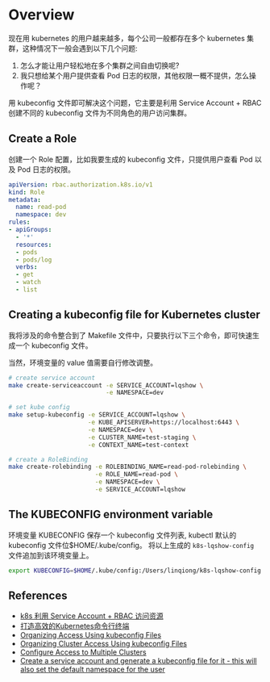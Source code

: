 # Overview

现在用 kubernetes 的用户越来越多，每个公司一般都存在多个 kubernetes 集群，这种情况下一般会遇到以下几个问题:

1. 怎么才能让用户轻松地在多个集群之间自由切换呢?
2. 我只想给某个用户提供查看 Pod 日志的权限，其他权限一概不提供，怎么操作呢？

用 kubeconfig 文件即可解决这个问题，它主要是利用 Service Account + RBAC 创建不同的 kubeconfig 文件为不同角色的用户访问集群。

## Create a Role

创建一个 Role 配置，比如我要生成的 kubeconfig 文件，只提供用户查看 Pod 以及 Pod 日志的权限。

```yaml
apiVersion: rbac.authorization.k8s.io/v1
kind: Role
metadata:
  name: read-pod
  namespace: dev
rules:
- apiGroups:
  - '*'
  resources:
  - pods
  - pods/log
  verbs:
  - get
  - watch
  - list
```

## Creating a kubeconfig file for Kubernetes cluster

我将涉及的命令整合到了 Makefile 文件中，只要执行以下三个命令，即可快速生成一个 kubeconfig 文件。

当然，环境变量的 value 值需要自行修改调整。

```bash
# create service account
make create-serviceaccount -e SERVICE_ACCOUNT=lqshow \
                           -e NAMESPACE=dev

# set kube config
make setup-kubeconfig -e SERVICE_ACCOUNT=lqshow \
					  -e KUBE_APISERVER=https://localhost:6443 \
					  -e NAMESPACE=dev \
					  -e CLUSTER_NAME=test-staging \
					  -e CONTEXT_NAME=test-context

# create a RoleBinding
make create-rolebinding -e ROLEBINDING_NAME=read-pod-rolebinding \
						-e ROLE_NAME=read-pod \
						-e NAMESPACE=dev \
						-e SERVICE_ACCOUNT=lqshow
```

## The KUBECONFIG environment variable

环境变量 KUBECONFIG 保存一个 kubeconfig 文件列表, kubectl 默认的 kubeconfig 文件位$HOME/.kube/config。
将以上生成的 `k8s-lqshow-config` 文件追加到该环境变量上。

```bash
export KUBECONFIG=$HOME/.kube/config:/Users/linqiong/k8s-lqshow-config
```

## References

- [k8s 利用 Service Account + RBAC 访问资源](https://github.com/lqshow/notes/issues/45)
- [打造高效的Kubernetes命令行终端](https://zhuanlan.zhihu.com/p/34357028)
- [Organizing Access Using kubeconfig Files](https://gardener.cloud/050-tutorials/content/howto/working-with-kubeconfig/)
- [Organizing Cluster Access Using kubeconfig Files](https://kubernetes.io/docs/concepts/configuration/organize-cluster-access-kubeconfig/)
- [Configure Access to Multiple Clusters](https://kubernetes.io/docs/tasks/access-application-cluster/configure-access-multiple-clusters/)
- [Create a service account and generate a kubeconfig file for it - this will also set the default namespace for the user](https://gist.github.com/innovia/fbba8259042f71db98ea8d4ad19bd708)

